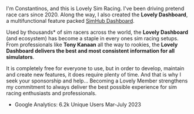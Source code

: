 I'm Constantinos, and this is Lovely Sim Racing. I've been driving pretend race cars since 2020. Along the way, I also created the **Lovely Dashboard**, a multifunctional feature packed [SimHub Dashboard](https://simhubdash.com).

Used by thousands* of sim racers across the world, the **Lovely Dashboard** (and ecosystem) has become a staple in every ones sim racing setups. From professionals like **Tony Kanaan** all the way to rookies, the **Lovely Dashboard delivers the best and most consistent information for all simulators**.

It is completely free for everyone to use, but in order to develop, maintain and create new features, it does require plenty of time. And that is why I seek your sponsorship and help...  Becoming a Lovely Member strengthens my commitment to always deliver the best possible experience for sim racing enthusiasts and professionals.

* Google Analytics: 6.2k Unique Users Mar-July 2023
[]()